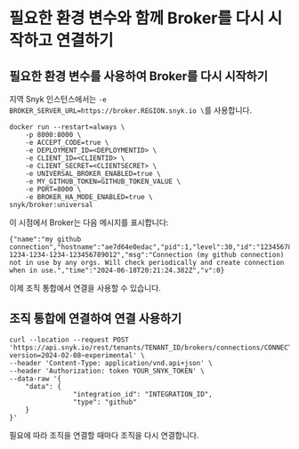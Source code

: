 # 필요한 환경 변수와 함께 Broker를 다시 시작하고 연결하기

## 필요한 환경 변수를 사용하여 Broker를 다시 시작하기 <a href="#restart-your-broker-with-required-environment-variable" id="restart-your-broker-with-required-environment-variable"></a>

지역 Snyk 인스턴스에서는 `-e BROKER_SERVER_URL=https://broker.REGION.snyk.io \`를 사용합니다.

```
docker run --restart=always \
    -p 8000:8000 \
    -e ACCEPT_CODE=true \
    -e DEPLOYMENT_ID=<DEPLOYMENTID> \
    -e CLIENT_ID=<CLIENTID> \
    -e CLIENT_SECRET=<CLIENTSECRET> \
    -e UNIVERSAL_BROKER_ENABLED=true \
    -e MY_GITHUB_TOKEN=GITHUB_TOKEN_VALUE \
    -e PORT=8000 \
    -e BROKER_HA_MODE_ENABLED=true \
snyk/broker:universal
```

이 시점에서 Broker는 다음 메시지를 표시합니다:

```
{"name":"my github connection","hostname":"ae7d64e0edac","pid":1,"level":30,"id":"12345678-1234-1234-1234-123456789012","msg":"Connection (my github connection) not in use by any orgs. Will check periodically and create connection when in use.","time":"2024-06-18T20:21:24.382Z","v":0}
```

이제 조직 통합에서 연결을 사용할 수 있습니다.

## 조직 통합에 연결하여 연결 사용하기 <a href="#id-5-connect-your-org-integration-to-use-a-connection" id="id-5-connect-your-org-integration-to-use-a-connection"></a>

```
curl --location --request POST 'https://api.snyk.io/rest/tenants/TENANT_ID/brokers/connections/CONNECTION_ID/orgs/ORG_ID/integration?version=2024-02-08~experimental' \
--header 'Content-Type: application/vnd.api+json' \
--header 'Authorization: token YOUR_SNYK_TOKEN' \
--data-raw '{
    "data": {
                "integration_id": "INTEGRATION_ID",
                "type": "github"
    }
}'
```

필요에 따라 조직을 연결할 때마다 조직을 다시 연결합니다.